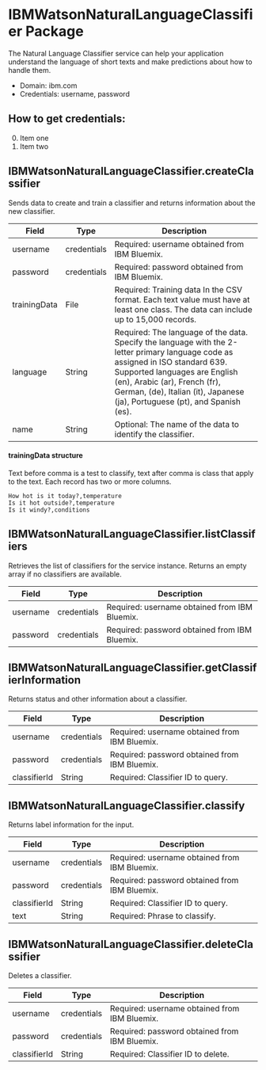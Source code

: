 # IBMWatsonNaturalLanguageClassifier Package
The Natural Language Classifier service can help your application understand the language of short texts and make predictions about how to handle them.
* Domain: ibm.com
* Credentials: username, password

## How to get credentials: 
0. Item one 
1. Item two

## IBMWatsonNaturalLanguageClassifier.createClassifier
Sends data to create and train a classifier and returns information about the new classifier.

| Field       | Type       | Description
|-------------|------------|----------
| username    | credentials| Required: username obtained from IBM Bluemix.
| password    | credentials| Required: password obtained from IBM Bluemix.
| trainingData| File       | Required: Training data In the CSV format. Each text value must have at least one class. The data can include up to 15,000 records.
| language    | String     | Required: The language of the data. Specify the language with the 2-letter primary language code as assigned in ISO standard 639. Supported languages are English (en), Arabic (ar), French (fr), German, (de), Italian (it), Japanese (ja), Portuguese (pt), and Spanish (es).
| name        | String     | Optional: The name of the data to identify the classifier.

#### trainingData structure
Text before comma is a test to classify, text after comma is class that apply to the text. Each record has two or more columns.
```
How hot is it today?,temperature
Is it hot outside?,temperature
Is it windy?,conditions
```

## IBMWatsonNaturalLanguageClassifier.listClassifiers
Retrieves the list of classifiers for the service instance. Returns an empty array if no classifiers are available.

| Field   | Type       | Description
|---------|------------|----------
| username| credentials| Required: username obtained from IBM Bluemix.
| password| credentials| Required: password obtained from IBM Bluemix.


## IBMWatsonNaturalLanguageClassifier.getClassifierInformation
Returns status and other information about a classifier.

| Field       | Type       | Description
|-------------|------------|----------
| username    | credentials| Required: username obtained from IBM Bluemix.
| password    | credentials| Required: password obtained from IBM Bluemix.
| classifierId| String     | Required: Classifier ID to query.


## IBMWatsonNaturalLanguageClassifier.classify
Returns label information for the input.

| Field       | Type       | Description
|-------------|------------|----------
| username    | credentials| Required: username obtained from IBM Bluemix.
| password    | credentials| Required: password obtained from IBM Bluemix.
| classifierId| String     | Required: Classifier ID to query.
| text        | String     | Required: Phrase to classify.


## IBMWatsonNaturalLanguageClassifier.deleteClassifier
Deletes a classifier.

| Field       | Type       | Description
|-------------|------------|----------
| username    | credentials| Required: username obtained from IBM Bluemix.
| password    | credentials| Required: password obtained from IBM Bluemix.
| classifierId| String     | Required: Classifier ID to delete.

